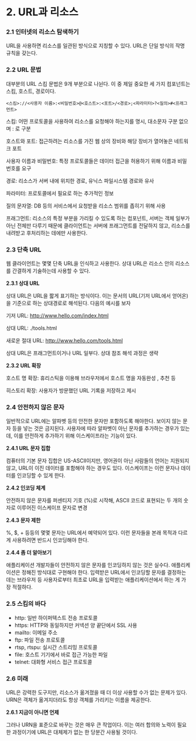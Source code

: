# 2. URL과 리소스

### 2.1 인터넷의 리소스 탐색하기

URL을 사용하면 리소스를 일관된 방식으로 지칭할 수 있다. URL은 단일 방식의 작명 규칙을 갖는다.

### 2.2 URL 문법

대부분의 URL 스킴 문법은 9개 부분으로 나뉜다. 이 중 제일 중요한 세 가지 컴포넌트는 스킴, 호스트, 경로이다.

`<스킴>://<사용자 이름>:<비밀번호>@<호스트>:<포트>/<경로>;<파라미터>?<질의>#<프래그먼트>`

스킴: 어떤 프로토콜을 사용하여 리소스를 요청해야 하는지를 명시, 대소문자 구분 없으며 : 로 구분

호스트와 포트: 접근하려는 리소스를 가진 웹 상의 장비와 해당 장비가 열어놓은 네트워크 포트

사용자 이름과 비밀번호: 특정 프로토콜들은 데이터 접근을 허용하기 위해 이름과 비밀번호를 요구

경로: 리소스가 서버 내에 위치한 경로, 유닉스 파일시스템 경로와 유사

파라미터: 프로토콜에서 필요로 하는 추가적인 정보

질의 문자열: DB 등의 서비스에서 요청받을 리소스 범위를 좁히기 위해 사용

프래그먼트: 리소스의 특정 부분을 가리킬 수 있도록 하는 컴포넌트, 서버는 객체 일부가 아닌 전체만 다루기 때문에 클라이언트는 서버에 프래그먼트를 전달하지 않고, 리소스를 내려받고 후처리하는 데에만 사용한다.

### 2.3 단축 URL

웹 클라이언트는 몇몇 단축 URL을 인식하고 사용한다. 상대 URL은 리소스 안의 리소스를 간결하게 기술하는데 사용할 수 있다.

**2.3.1 상대 URL**

상대 URL은 URL을 짧게 표기하는 방식이다. 이는 문서의 URL(기저 URL에서 얻어온)을 기준으로 하는 상대경로로 해석된다. 다음의 예시를 보자

기저 URL: http://www.hello.com/index.html

상대 URL: ./tools.html

새로운 절대 URL: http://www.hello.com/tools.html

상대 URL은 프래그먼트이거나 URL 일부다. 상대 참조 해석 과정은 생략

**2.3.2 URL 확장**

호스트 명 확장: 휴리스틱을 이용해 브라우저에서 호스트 명을 자동완성 , 추천 등

히스토리 확장: 사용자가 방문했던 URL 기록을 저장하고 제시

### 2.4 안전하지 않은 문자

일반적으로 URL에는 알파벳 등의 안전한 문자만 포함하도록 해야한다. 보이지 않는 문자 등을 넣는 것은 금지된다. 사용자에 따라 알파벳이 아닌 문자를 추가하는 경우가 있는데, 이를 안전하게 추가하기 위해 이스케이프라는 기능이 있다.

**2.4.1 URL 문자 집합**

컴퓨터의 기본 문자 집합은 US-ASCII이지만, 영어권이 아닌 사람들의 언어는 지원되지 않고, URL이 이진 데이터를 포함해야 하는 경우도 있다. 이스케이프는 이런 문자나 데이터를 인코딩할 수 있게 한다.

**2.4.2 인코딩 체계**

안전하지 않은 문자를 퍼센티지 기호 (%)로 시작해, ASCII 코드로 표현되는 두 개의 숫자로 이루어진 이스케이프 문자로 변경

**2.4.3 문자 제한**

%, $, + 등등의 몇몇 문자는 URL에서 예약되어 있다. 이런 문자들을 본래 목적과 다르게 사용하려면 반드시 인코딩해야 한다.

**2.4.4 좀 더 알아보기**

애플리케이션 개발자들이 안전하지 않은 문자를 인코딩하지 않는 것은 실수다. 애플리케이션은 정해진 방식대로 구현해야 한다. 입력받은 URL에서 인코딩할 문자를 결정하는 데는 브라우저 등 사용자로부터 최초로 URL을 입력받는 애플리케이션에서 하는 게 가장 적절하다.

### 2.5 스킴의 바다

- http: 일반 하이퍼텍스트 전송 프로토콜
- https: HTTP와 동일하지만 커넥션 양 끝단에서 SSL 사용
- mailto: 이메일 주소
- ftp: 파일 전송 프로토콜
- rtsp, rtspu: 실시간 스트리밍 프로토콜
- file: 호스트 기기에서 바로 접근 가능한 파일
- telnet: 대화형 서비스 접근 프로토콜

### 2.6 미래

URL은 강력한 도구지만, 리소스가 옮겨졌을 때 더 이상 사용할 수가 없는 문제가 있다. URN은 객체가 옮겨지더라도 항상 객체를 가리키는 이름을 제공한다.

**2.6.1 지금이 아니면 언제**

그러나 URN을 표준으로 바꾸는 것은 매우 큰 작업이다. 이는 여러 합의와 노력이 필요한 과정이기에 URL은 대체제가 없는 한 당분간 사용될 것이다.
